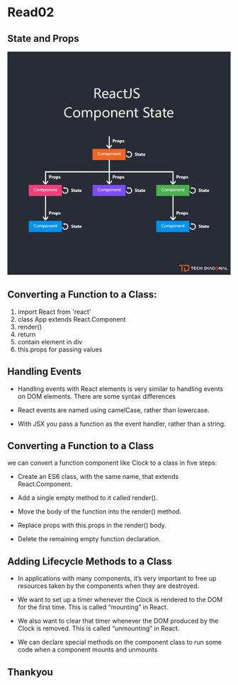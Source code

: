 # Read02

## State and Props

![](react.jpg)

## Converting a Function to a Class:

1. import React from 'react'
2. class App extends React.Component
3. render()
4. return
5. contain element in div
6. this.props for passing values


## Handling Events

* Handling events with React elements is very similar to handling events on DOM elements. There are some syntax differences

* React events are named using camelCase, rather than lowercase.

* With JSX you pass a function as the event handler, rather than a string.

## Converting a Function to a Class

we can convert a function component like Clock to a class in five steps:

* Create an ES6 class, with the same name, that extends React.Component.

* Add a single empty method to it called render().

* Move the body of the function into the render() method.

* Replace props with this.props in the render() body.

* Delete the remaining empty function declaration.

## Adding Lifecycle Methods to a Class

* In applications with many components, it’s very important to free up resources taken by the components when they are destroyed.

* We want to set up a timer whenever the Clock is rendered to the DOM for the first time. This is called “mounting” in React.

* We also want to clear that timer whenever the DOM produced by the Clock is removed. This is called “unmounting” in React.

* We can declare special methods on the component class to run some code when a component mounts and unmounts

## Thankyou

